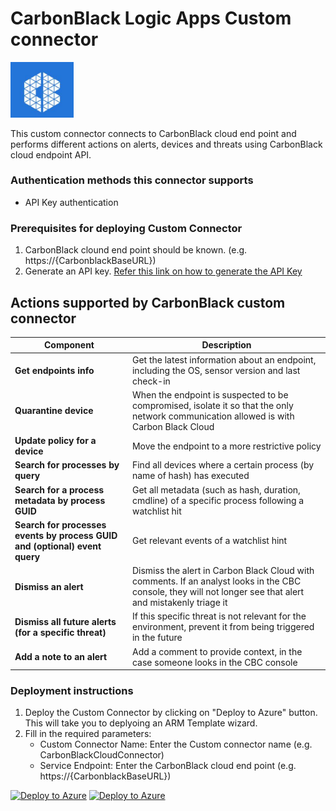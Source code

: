 # CarbonBlack Logic Apps Custom connector

<img src="./CarbonBlack.PNG" alt="drawing" width="20%"/><br>

This custom connector connects to CarbonBlack cloud end point and performs different actions on alerts, devices and threats using CarbonBlack cloud endpoint API.

### Authentication methods this connector supports

*  API Key authentication

### Prerequisites for deploying Custom Connector
1. CarbonBlack clound end point should be known. (e.g.  https://{CarbonblackBaseURL})
2. Generate an API key. [Refer this link on how to generate the API Key](https://developer.carbonblack.com/reference/carbon-black-cloud/authentication/#creating-an-api-key)


## Actions supported by CarbonBlack custom connector

| **Component** | **Description** |
| --------- | -------------- |
| **Get endpoints info** | Get the latest information about an endpoint, including the OS, sensor version and last check-in |
| **Quarantine device** | When the endpoint is suspected to be compromised, isolate it so that the only network communication allowed is with Carbon Black Cloud |
| **Update policy for a device** | Move the endpoint to a more restrictive policy |
| **Search for processes by query** | Find all devices where a certain process (by name of hash) has executed |
| **Search for a process metadata by process GUID** | Get all metadata (such as hash, duration, cmdline) of a specific process following a watchlist hit |
| **Search for processes events by process GUID and (optional) event query** | Get relevant events of a watchlist hint |
| **Dismiss an alert** |Dismiss the alert in Carbon Black Cloud with comments. If an analyst looks in the CBC console, they will not longer see that alert and mistakenly triage it|
| **Dismiss all future alerts (for a specific threat)** | If this specific threat is not relevant for the environment, prevent it from being triggered in the future |
| **Add a note to an alert** | Add a comment to provide context, in the case someone looks in the CBC console |
### Deployment instructions 
1. Deploy the Custom Connector by clicking on "Deploy to Azure" button. This will take you to deplyoing an ARM Template wizard.
2. Fill in the required parameters:
    * Custom Connector Name: Enter the Custom connector name (e.g. CarbonBlackCloudConnector)
    * Service Endpoint: Enter the CarbonBlack cloud end point (e.g. https://{CarbonblackBaseURL})

[![Deploy to Azure](https://aka.ms/deploytoazurebutton)](https://portal.azure.com/#create/Microsoft.Template/uri/https%3A%2F%2Fraw.githubusercontent.com%2FAzure%2FAzure-Sentinel%2FSOAR-connectors-Private-Preview%2FPlaybooks%2FCarbonBlack%2FCarbonBlackConnector%2Fazuredeploy.json) [![Deploy to Azure](https://aka.ms/deploytoazuregovbutton)](https://portal.azure.us/#create/Microsoft.Template/uri/https%3A%2F%2Fraw.githubusercontent.com%2FAzure%2FAzure-Sentinel%2FSOAR-connectors-Private-Preview%2FPlaybooks%2FCarbonBlack%2FCarbonBlackConnector%2Fazuredeploy.json)

